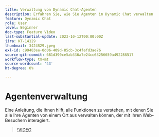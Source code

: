 ```yaml
---
title: Verwaltung von Dynamic Chat-Agenten
description: Erfahren Sie, wie Sie Agenten in Dynamic Chat verwalten
feature: Dynamic Chat
role: User
level: Beginner
doc-type: Feature Video
last-substantial-update: 2023-10-12T00:00:00Z
jira: KT-14129
thumbnail: 3424829.jpeg
exl-id: c99403ee-0d06-409d-85cb-3c4fefd3ae76
source-git-commit: 681d390ce5ab336a7e24cc63256659a492288517
workflow-type: tm+mt
source-wordcount: '43'
ht-degree: 0%

---
```


# Agentenverwaltung

Eine Anleitung, die Ihnen hilft, alle Funktionen zu verstehen, mit denen Sie alle Ihre Agenten von einem Ort aus verwalten können, der mit Ihren Web-Besuchern interagiert.


>[!VIDEO](https://video.tv.adobe.com/v/3447242/?learn=on&captions=ger)
